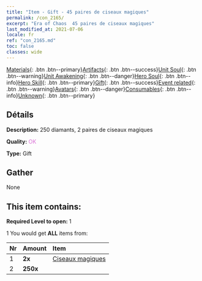 ```yaml
---
title: "Item - Gift - 45 paires de ciseaux magiques"
permalink: /con_2165/
excerpt: "Era of Chaos  45 paires de ciseaux magiques"
last_modified_at: 2021-07-06
locale: fr
ref: "con_2165.md"
toc: false
classes: wide
---
```

 [Materials](/ItemsFR/){: .btn .btn--primary}[Artifacts](/ItemsFR/Artifacts/){: .btn .btn--success}[Unit Soul](/ItemsFR/UnitSoul/){: .btn .btn--warning}[Unit Awakening](/ItemsFR/UnitAwakening/){: .btn .btn--danger}[Hero Soul](/ItemsFR/HeroSoul/){: .btn .btn--info}[Hero Skill](/ItemsFR/HeroSkill/){: .btn .btn--primary}[Gift](/ItemsFR/Gift/){: .btn .btn--success}[Event related](/ItemsFR/Events/){: .btn .btn--warning}[Avatars](/ItemsFR/Avatars/){: .btn .btn--danger}[Consumables](/ItemsFR/Consumables/){: .btn .btn--info}[Unknown](/ItemsFR/Unknown/){: .btn .btn--primary}

## Détails
 **Description:** 250 diamants, 2 paires de ciseaux magiques

 **Quality:** <span style="color: #DA70D6">OK</span>

 **Type:** Gift

## Gather

  None

## This item contains:

 **Required Level to open:** 1

 1 You would get **ALL** items  from:

  | Nr | Amount |     Item    |
  |:---|:-------|:------------|
  | 1 |  **2x** | [Ciseaux magiques](/fr/Items/con_2175/) |  | 
  | 2 |  **250x** | <i class="fas fa-gem"/> |  | 
